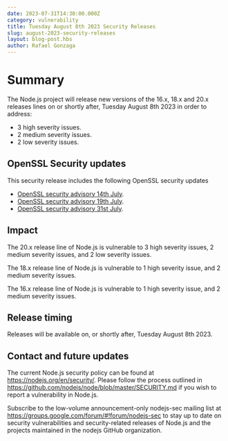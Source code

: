 ```yaml
---
date: 2023-07-31T14:30:00.000Z
category: vulnerability
title: Tuesday August 8th 2023 Security Releases
slug: august-2023-security-releases
layout: blog-post.hbs
author: Rafael Gonzaga
---
```


# Summary

The Node.js project will release new versions of the 16.x, 18.x and 20.x
releases lines on or shortly after, Tuesday August 8th 2023 in order to address:

* 3 high severity issues.
* 2 medium severity issues.
* 2 low severity issues.

## OpenSSL Security updates

This security release includes the following OpenSSL security updates
  * [OpenSSL security advisory 14th July](https://mta.openssl.org/pipermail/openssl-announce/2023-July/000264.html).
  * [OpenSSL security advisory 19th July](https://mta.openssl.org/pipermail/openssl-announce/2023-July/000265.html).
  * [OpenSSL security advisory 31st July](https://mta.openssl.org/pipermail/openssl-announce/2023-July/000267.html).

## Impact

The 20.x release line of Node.js is vulnerable to 3 high severity issues, 2 medium severity issues,
and 2 low severity issues.

The 18.x release line of Node.js is vulnerable to 1 high severity issue, and 2 medium severity issues.

The 16.x release line of Node.js is vulnerable to 1 high severity issue, and 2 medium severity issues.

## Release timing

Releases will be available on, or shortly after, Tuesday August 8th 2023.

## Contact and future updates

The current Node.js security policy can be found at https://nodejs.org/en/security/. Please follow the process outlined in https://github.com/nodejs/node/blob/master/SECURITY.md if you wish to report a vulnerability in Node.js.

Subscribe to the low-volume announcement-only nodejs-sec mailing list at https://groups.google.com/forum/#!forum/nodejs-sec to stay up to date on security vulnerabilities and security-related releases of Node.js and the projects maintained in the nodejs GitHub organization.

